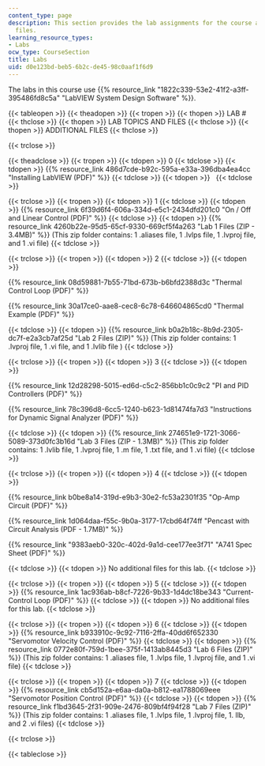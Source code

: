 ```yaml
---
content_type: page
description: This section provides the lab assignments for the course and associated
  files.
learning_resource_types:
- Labs
ocw_type: CourseSection
title: Labs
uid: d0e123bd-beb5-6b2c-de45-98c0aaf1f6d9
---
```


The labs in this course use {{% resource_link "1822c339-53e2-41f2-a3ff-395486fd8c5a" "LabVIEW System Design Software" %}}.

{{< tableopen >}}
{{< theadopen >}}
{{< tropen >}}
{{< thopen >}}
LAB #
{{< thclose >}}
{{< thopen >}}
LAB TOPICS AND FILES
{{< thclose >}}
{{< thopen >}}
ADDITIONAL FILES
{{< thclose >}}

{{< trclose >}}

{{< theadclose >}}
{{< tropen >}}
{{< tdopen >}}
0
{{< tdclose >}}
{{< tdopen >}}
{{% resource_link 486d7cde-b92c-595a-e33a-396dba4ea4cc "Installing LabVIEW (PDF)" %}}
{{< tdclose >}}
{{< tdopen >}}
 
{{< tdclose >}}

{{< trclose >}}
{{< tropen >}}
{{< tdopen >}}
1
{{< tdclose >}}
{{< tdopen >}}
{{% resource_link 6f39d6f4-606a-334d-e5c1-2434dfd201c0 "On / Off and Linear Control (PDF)" %}}
{{< tdclose >}}
{{< tdopen >}}
{{% resource_link 4260b22e-95d5-65cf-9330-669cf5f4a263 "Lab 1 Files (ZIP - 3.4MB)" %}} (This zip folder contains: 1 .aliases file, 1 .lvlps file, 1 .lvproj file, and 1 .vi file)
{{< tdclose >}}

{{< trclose >}}
{{< tropen >}}
{{< tdopen >}}
2
{{< tdclose >}}
{{< tdopen >}}


{{% resource_link 08d59881-7b55-71bd-673b-b6bfd2388d3c "Thermal Control Loop (PDF)" %}}

{{% resource_link 30a17ce0-aae8-cec8-6c78-646604865cd0 "Thermal Example (PDF)" %}}


{{< tdclose >}}
{{< tdopen >}}
{{% resource_link b0a2b18c-8b9d-2305-dc7f-e2a3cb7af25d "Lab 2 Files (ZIP)" %}} (This zip folder contains: 1 .lvproj file, 1 .vi file, and 1 .lvlib file )
{{< tdclose >}}

{{< trclose >}}
{{< tropen >}}
{{< tdopen >}}
3
{{< tdclose >}}
{{< tdopen >}}


{{% resource_link 12d28298-5015-ed6d-c5c2-856bb1c0c9c2 "PI and PID Controllers (PDF)" %}}

{{% resource_link 78c396d8-6cc5-1240-b623-1d81474fa7d3 "Instructions for Dynamic Signal Analyzer (PDF)" %}}


{{< tdclose >}}
{{< tdopen >}}
{{% resource_link 274651e9-1721-3066-5089-373d0fc3b16d "Lab 3 Files (ZIP - 1.3MB)" %}} (This zip folder contains: 1 .lvlib file, 1 .lvproj file, 1 .m file, 1 .txt file, and 1 .vi file)
{{< tdclose >}}

{{< trclose >}}
{{< tropen >}}
{{< tdopen >}}
4
{{< tdclose >}}
{{< tdopen >}}


{{% resource_link b0be8a14-319d-e9b3-30e2-fc53a2301f35 "Op-Amp Circuit (PDF)" %}}

{{% resource_link 1d064daa-f55c-9b0a-3177-17cbd64f74ff "Pencast with Circuit Analysis (PDF - 1.7MB)" %}}

{{% resource_link "9383aeb0-320c-402d-9a1d-cee177ee3f71" "A741 Spec Sheet (PDF)" %}}


{{< tdclose >}}
{{< tdopen >}}
No additional files for this lab.
{{< tdclose >}}

{{< trclose >}}
{{< tropen >}}
{{< tdopen >}}
5
{{< tdclose >}}
{{< tdopen >}}
{{% resource_link 1ac936ab-b8cf-7226-9b33-1d4dc18be343 "Current-Control Loop (PDF)" %}}
{{< tdclose >}}
{{< tdopen >}}
No additional files for this lab.
{{< tdclose >}}

{{< trclose >}}
{{< tropen >}}
{{< tdopen >}}
6
{{< tdclose >}}
{{< tdopen >}}
{{% resource_link b933910c-9c92-7116-2ffa-40dd6f652330 "Servomotor Velocity Control (PDF)" %}}
{{< tdclose >}}
{{< tdopen >}}
{{% resource_link 0772e80f-759d-1bee-375f-1413ab8445d3 "Lab 6 Files (ZIP)" %}} (This zip folder contains: 1 .aliases file, 1 .lvlps file, 1 .lvproj file, and 1 .vi file)
{{< tdclose >}}

{{< trclose >}}
{{< tropen >}}
{{< tdopen >}}
7
{{< tdclose >}}
{{< tdopen >}}
{{% resource_link cb5d152a-e6aa-da0a-b812-ea1788069eee "Servomotor Position Control (PDF)" %}}
{{< tdclose >}}
{{< tdopen >}}
{{% resource_link f1bd3645-2f31-909e-2476-809bf4f94f28 "Lab 7 Files (ZIP)" %}} (This zip folder contains: 1 .aliases file, 1 .lvlps file, 1 .lvproj file, 1. llb, and 2 .vi files)
{{< tdclose >}}

{{< trclose >}}

{{< tableclose >}}